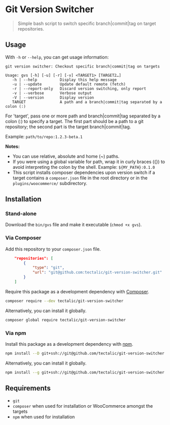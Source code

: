 # Git Version Switcher

> Simple bash script to switch specific branch|commit|tag on target repositories.

## Usage

With `-h` or `--help`, you can get usage information:

```
git version switcher: Checkout specific branch|commit|tag on targets

Usage: gvs [-h] [-u] [-r] [-v] <TARGET1> [TARGET2…]
   -h | --help          Display this help message
   -u | --update        Update default remote (fetch)
   -r | --report-only   Discard version switching, only report
   -v | --verbose       Verbose output
   -V | --version       Display version
   TARGET               A path and a branch|commit|tag separated by a colon (:)
```

For 'target', pass one or more path and branch|commit|tag separated by a colon (:) to specify a target. The first part should be a path to a git repository; the second part is the target branch|commit|tag.

Example: `path/to/repo:1.2.3-beta.1`

**Notes:**
- You can use relative, absolute and home (~) paths.
- If you were using a global variable for path, wrap it in curly braces ({}) to avoid interpreting the colon by the shell. Example: `${MY_PATH}:0.1.0`
- This script installs composer dependencies upon version switch if a target contains a `composer.json` file in the root directory or in the `plugins/woocommerce/` subdirectory.

## Installation

### Stand-alone

Download the `bin/gvs` file and make it executable (`chmod +x gvs`).

### Via Composer

Add this repository to your `composer.json` file.

```json
    "repositories": [
        {
            "type": "git",
            "url": "git@github.com:tectalic/git-version-switcher.git"
        }
    ]
```

Require this package as a development dependency with [Composer](https://getcomposer.org).

```bash
composer require --dev tectalic/git-version-switcher
```

Alternatively, you can install it globally.

```bash
composer global require tectalic/git-version-switcher
```

### Via npm

Install this package as a development dependency with [npm](https://npmjs.com).

```bash
npm install --D git+ssh://git@github.com/tectalic/git-version-switcher.git
```

Alternatively, you can install it globally.

```bash
npm install --g git+ssh://git@github.com/tectalic/git-version-switcher.git
```

## Requirements

- `git`
- `composer` when used for installation or WooCommerce amongst the targets
- `npm` when used for installation
